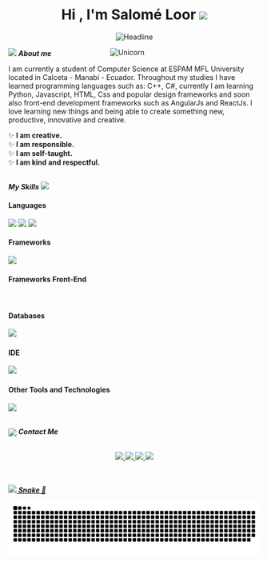 <h1 align="center"><b>Hi , I'm Salomé Loor </b><img src="https://media.giphy.com/media/hvRJCLFzcasrR4ia7z/giphy.gif" width="35"></h1>


 <div align=center>
        <img src="https://readme-typing-svg.herokuapp.com?color=%236FDA44&size=32&center=true&vCenter=true&width=600&height=50&lines=Hi+It's+a+pleasure+to+have+you+here+%F0%9F%91%8B;I´m+Computer+Science+Student" alt="Headline" />
    </div>

 <img src="https://media.giphy.com/media/ObNTw8Uzwy6KQ/giphy.gif" width="30px">&nbsp;***About me***
 <img align="right" width=300px alt="Unicorn" src="https://c.tenor.com/GN73MKBawZYAAAAi/busy-cute.gif" />

I am currently a student of Computer Science at ESPAM MFL University located in Calceta - Manabí - Ecuador. Throughout my studies I have learned programming languages ​​such as: C++, C#, currently I am learning Python, Javascript, HTML, Css and popular design frameworks and soon also front-end development frameworks such as AngularJs and ReactJs.
I love learning new things and being able to create something new, productive, innovative and creative.

✨ **I am creative.**
<br>
✨ **I am responsible.**
<br>
✨ **I am self-taught.**
<br>
✨ **I am kind and respectful.**
<br>

##

***My Skills*** <img src = "https://media2.giphy.com/media/QssGEmpkyEOhBCb7e1/giphy.gif?cid=ecf05e47a0n3gi1bfqntqmob8g9aid1oyj2wr3ds3mg700bl&rid=giphy.gif" width = 32px> 
<h4> Languages </h4>
<span> 
  <img src="https://img.shields.io/badge/HTML5-E34F26?style=for-the-badge&logo=html5&logoColor=white">
  <img src="https://img.shields.io/badge/CSS3-1572B6?style=for-the-badge&logo=css3&logoColor=white">
  <img src="https://img.shields.io/badge/JavaScript-F7DF1E?style=for-the-badge&logo=javascript&logoColor=black">
</span>

<h4> Frameworks </h4>
<span>
  <img src="https://img.shields.io/badge/Bootstrap-563D7C?style=for-the-badge&logo=bootstrap&logoColor=white">
</span>
<h4> Frameworks Front-End </h4>
<span>
  <img >
</span>

<h4> Databases </h4>
<span>
  <img src="https://img.shields.io/badge/MySQL-00000F?style=for-the-badge&logo=mysql&logoColor=white">
</span>

<h4> IDE </h4>
<span>
<img src="https://img.shields.io/badge/Visual_Studio_Code-0078D4?style=for-the-badge&logo=visual%20studio%20code&logoColor=white">


<h4> Other Tools and Technologies </h4>
<span>
  <img src="https://img.shields.io/badge/Git-F05032?style=for-the-badge&logo=git&logoColor=white">

</span>


##
 <img src="https://media.giphy.com/media/ObNTw8Uzwy6KQ/giphy.gif" width="30px" align="center" >&nbsp;***Contact Me***
<br>
<br>
<div align="center">
  <a href ="">
<img src="https://img.shields.io/badge/Facebook-%231877F2.svg?style=for-the-badge&logo=Facebook&logoColor=white">
 <a href ="">
<img src="https://img.shields.io/badge/linkedin-%230077B5.svg?style=for-the-badge&logo=linkedin&logoColor=white">
 <a href ="www.linkedin.com/in/salome-loor-717587318
">
<img src="https://img.shields.io/badge/Telegram-2CA5E0?style=for-the-badge&logo=telegram&logoColor=white">
 <a href ="">
<img src="https://img.shields.io/badge/Gmail-D14836?style=for-the-badge&logo=gmail&logoColor=white">
</div>
<br>


## 
<img src="https://media.giphy.com/media/ObNTw8Uzwy6KQ/giphy.gif" width="30px">&nbsp;***Snake 🐍***

  <p align="center">
  <img src="https://github.com/DHANOLA/DHANOLA/raw/output/github-contribution-grid-snake.svg" alt="snake"></center>
</p>



